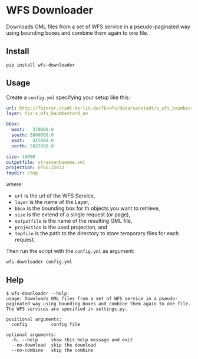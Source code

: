 WFS Downloader
==============

Downloads GML files from a set of WFS service in a pseudo-paginated way using bounding boxes and combine them again to one file.

Install
-------

```
pip install wfs-downloader
```

Usage
-----

Create a `config.yml` specifying your setup like this:

```yml
url: http://fbinter.stadt-berlin.de/fb/wfs/data/senstadt/s_wfs_baumbestand_an
layer: fis:s_wfs_baumbestand_an

bbox:
  west:   370000.0
  south: 5800000.0
  east:   415000.0
  north: 5837000.0

size: 10000
outputfile: strassenbaeume.xml
projection: EPSG:25833
tmpdir: /tmp
```

where:

* `url` is the url of the WFS Service,
* `layer` is the name of the Layer,
* `bbox` is the bounding box for th objects you want to retrieve,
* `size` is the extend of a single request (or page),
* `outputfile` is the name of the resulting GML file,
* `projection` is the used projection, and
* `tmpfile` is the path to the directory to store temporary files for each request.

Then run the script with the `config.yml` as argument:

```
wfs-downloader config.yml
```

Help
----

```
$ wfs-downloader --help
usage: Downloads GML files from a set of WFS service in a pseudo-paginated way using bounding boxes and combine them again to one file. The WFS services are specified in settings.py.

positional arguments:
  config         config file

optional arguments:
  -h, --help     show this help message and exit
  --no-download  skip the download
  --no-combine   skip the combine
```

